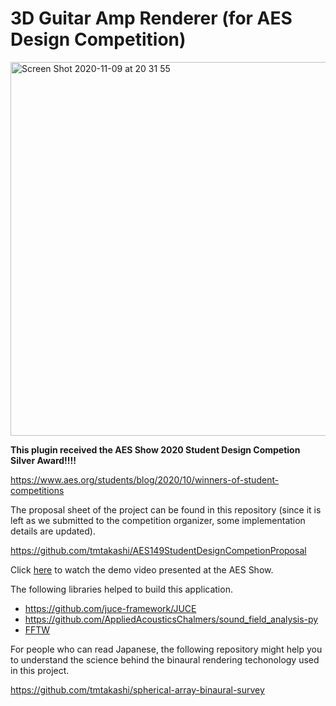 # 3D Guitar Amp Renderer (for AES Design Competition)

<img width="598" alt="Screen Shot 2020-11-09 at 20 31 55" src="https://user-images.githubusercontent.com/38929720/98536325-f723f880-22ca-11eb-829b-17d77575326c.png">

**This plugin received the AES Show 2020 Student Design Competion Silver Award!!!!**

https://www.aes.org/students/blog/2020/10/winners-of-student-competitions

The proposal sheet of the project can be found in this repository (since it is left as we submitted to the competition organizer, some implementation details are updated).

https://github.com/tmtakashi/AES149StudentDesignCompetionProposal

Click [here](https://drive.google.com/file/d/1wqahCdYpgdyeTjjDfpuPT6Urn117gXyU/view?usp=sharing) to watch the demo video presented at the AES Show.


The following libraries helped to build this application.

- https://github.com/juce-framework/JUCE
- https://github.com/AppliedAcousticsChalmers/sound_field_analysis-py
- [FFTW](http://www.fftw.org/)

For people who can read Japanese, the following repository might help you to understand the 
science behind the binaural rendering techonology used in this project.

https://github.com/tmtakashi/spherical-array-binaural-survey
